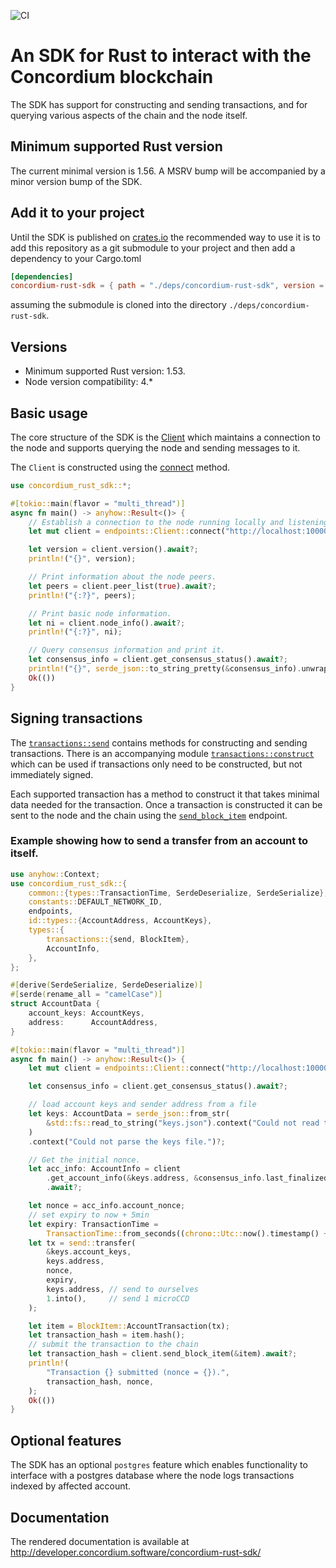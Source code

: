 ![CI](https://github.com/Concordium/concordium-rust-sdk/actions/workflows/build-and-test.yaml/badge.svg)

# An SDK for Rust to interact with the Concordium blockchain

The SDK has support for constructing and sending transactions, and for querying
various aspects of the chain and the node itself.

## Minimum supported Rust version

The current minimal version is 1.56. A MSRV bump will be accompanied by a minor
version bump of the SDK.

## Add it to your project

Until the SDK is published on [crates.io](crates.io) the recommended way to use it is to add this repository as a git submodule to your project and then add a dependency to your Cargo.toml

```toml
[dependencies]
concordium-rust-sdk = { path = "./deps/concordium-rust-sdk", version = "1" }
```

assuming the submodule is cloned into the directory `./deps/concordium-rust-sdk`.

## Versions

- Minimum supported Rust version: 1.53.
- Node version compatibility: 4.*

## Basic usage

The core structure of the SDK is the [Client](http://developer.concordium.software/concordium-rust-sdk/concordium_rust_sdk/endpoints/struct.Client.html) which maintains a connection to the node and supports querying the node and sending messages to it.

The `Client` is constructed using the [connect](http://developer.concordium.software/concordium-rust-sdk/concordium_rust_sdk/endpoints/struct.Client.html#method.connect) method.

```rust
use concordium_rust_sdk::*;

#[tokio::main(flavor = "multi_thread")]
async fn main() -> anyhow::Result<()> {
    // Establish a connection to the node running locally and listening on port 10000.
    let mut client = endpoints::Client::connect("http://localhost:10000", "rpcadmin").await?;

    let version = client.version().await?;
    println!("{}", version);

    // Print information about the node peers.
    let peers = client.peer_list(true).await?;
    println!("{:?}", peers);

    // Print basic node information.
    let ni = client.node_info().await?;
    println!("{:?}", ni);

    // Query consensus information and print it.
    let consensus_info = client.get_consensus_status().await?;
    println!("{}", serde_json::to_string_pretty(&consensus_info).unwrap());
    Ok(())
}
```

## Signing transactions

The
[`transactions::send`](http://developer.concordium.software/concordium-rust-sdk/concordium_rust_sdk/types/transactions/send/index.html)
contains methods for constructing and sending transactions. There is an
accompanying module
[`transactions::construct`](http://developer.concordium.software/concordium-rust-sdk/concordium_rust_sdk/types/transactions/construct/index.html)
which can be used if transactions only need to be constructed, but not
immediately signed.

Each supported transaction has a method to construct it that takes minimal data
needed for the transaction. Once a transaction is constructed it can be sent to
the node and the chain using the
[`send_block_item`](http://developer.concordium.software/concordium-rust-sdk/concordium_rust_sdk/endpoints/struct.Client.html#method.send_block_item)
endpoint.


### Example showing how to send a transfer from an account to itself.

```rust
use anyhow::Context;
use concordium_rust_sdk::{
    common::{types::TransactionTime, SerdeDeserialize, SerdeSerialize},
    constants::DEFAULT_NETWORK_ID,
    endpoints,
    id::types::{AccountAddress, AccountKeys},
    types::{
        transactions::{send, BlockItem},
        AccountInfo,
    },
};

#[derive(SerdeSerialize, SerdeDeserialize)]
#[serde(rename_all = "camelCase")]
struct AccountData {
    account_keys: AccountKeys,
    address:      AccountAddress,
}

#[tokio::main(flavor = "multi_thread")]
async fn main() -> anyhow::Result<()> {
    let mut client = endpoints::Client::connect("http://localhost:10000", "rpcadmin").await?;

    let consensus_info = client.get_consensus_status().await?;

    // load account keys and sender address from a file
    let keys: AccountData = serde_json::from_str(
        &std::fs::read_to_string("keys.json").context("Could not read the keys file.")?,
    )
    .context("Could not parse the keys file.")?;

    // Get the initial nonce.
    let acc_info: AccountInfo = client
        .get_account_info(&keys.address, &consensus_info.last_finalized_block)
        .await?;

    let nonce = acc_info.account_nonce;
    // set expiry to now + 5min
    let expiry: TransactionTime =
        TransactionTime::from_seconds((chrono::Utc::now().timestamp() + 300) as u64);
    let tx = send::transfer(
        &keys.account_keys,
        keys.address,
        nonce,
        expiry,
        keys.address, // send to ourselves
        1.into(),     // send 1 microCCD
    );

    let item = BlockItem::AccountTransaction(tx);
    let transaction_hash = item.hash();
    // submit the transaction to the chain
    let transaction_hash = client.send_block_item(&item).await?;
    println!(
        "Transaction {} submitted (nonce = {}).",
        transaction_hash, nonce,
    );
    Ok(())
}
```

## Optional features

The SDK has an optional `postgres` feature which enables functionality to
interface with a postgres database where the node logs transactions indexed by
affected account.

## Documentation

The rendered documentation is available at http://developer.concordium.software/concordium-rust-sdk/
